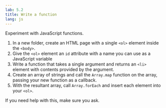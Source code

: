 ```yaml
---
lab: 5.2
title: Write a function
lang: js
---
```


Experiment with JavaScript functions.

1. In a new folder, create an HTML page with a single `<ol>` element inside the `<body>`.
1. Give the `<ol>` element an `id` attribute with a name you can use as a JavaScript variable
1. Write a function that takes a single argument and returns an `<li>` element with contents provided by the argument.
1. Create an array of strings and call the `Array.map` function on the array, passing your new function as a callback.
1. With the resultant array, call `Array.forEach` and insert each element into your `<ol>`.

If you need help with this, make sure you ask.